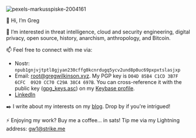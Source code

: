 ![pexels-markusspiske-2004161](https://github.com/user-attachments/assets/8d22576d-730f-4d8c-a41c-54f6c2d07429)

👋 Hi, I’m Greg

👀 I’m interested in threat intelligence, cloud and security engineering, digital privacy, open source, history, anarchism, anthropology, and Bitcoin.

📫 Feel free to connect with me via:
  - Nostr: `npub1gnjvjtptl8gjyan230cffg0kcnrdugq5ycv2und8p0uc69pxpxtslasjxp`
  - Email: root@gregwilkinson.xyz. My PGP key is `D04D 85B4 C1CD 3B7F 6CFC  0920 CC70 C29A 38C4 697B`. You can cross-reference it with the public key ([gpg_keys.asc](https://keybase.io/gwilkinson/pgp_keys.asc)) on my [Keybase profile](https://keybase.io/gwilkinson).
  - [LinkedIn](https://www.linkedin.com/in/gwilkinson01/)

✒️ I write about my interests on my [blog](https://gregwilkinson.xyz/blog). Drop by if you're intrigued!

⚡️ Enjoying my work? Buy me a coffee… in sats! Tip me via my Lightning address: gw1@strike.me

<!---
gwilkinson01/gwilkinson01 is a ✨ special ✨ repository because its `README.md` (this file) appears on your GitHub profile.
You can click the Preview link to take a look at your changes.
--->
